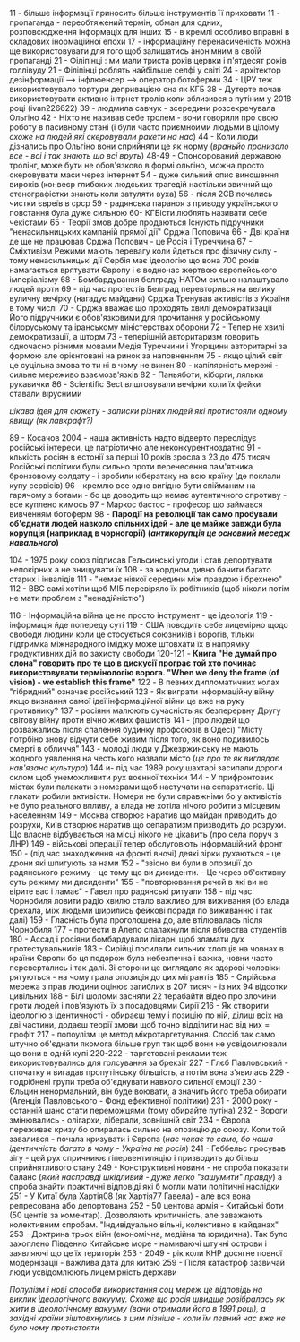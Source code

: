11 - більше інформації приносить більше інструментів її приховати
11 - пропаганда - переобтяжений термін, обман для одних, розповсюдження інформаціх для інших
15 - в кремлі особливо вправні в складових інормаційної епохи
17 - інформаційну перенасиченість можна ще використовувати для того щоб залишатись анонімним в своїй пропаганді
21 - Філіпінці : ми мали триста років цервки і п'ятдесят років голлівуду
21 - Філіпінці роблять найбільше селфі у світі
24 - архітектор дезінформації --> інфлюенсер --> оператор ботоферми
34 - ЦРУ теж використовувало тортури депривацією сна як КГБ
38 - Дутерте почав використовувати активно інтрнет тролів коли зблизився з путіним у 2018 році (ivan226622)
39 - людмила савчук - зсередини розсекречувала Ольгіно
42 - Ніхто не називав себе тролем - вони говорили про свою роботу в пасивному стані (і були часто приємноими людьми в цілому *схоже на людей які скеровували ракети на нас*)
44 - Коли люди дізнались про Ольгіно вони сприйняли це як норму (*враньйо пронизало все - всі і так знають що всі вруть*)
48-49 - Спонсорований державою тролінг, може бути не обов'язково в формі ольгіно, можна просто скеровувати маси через інтернет
54 - дуже сильний опис виношення вироків (конвеєр глибоких людських трагедій настільки звичний що стенографістки знають коли затуляти вуха)
56 - після 2СВ почались чистки євреїв в срср
59 - радянська параноя з приводу українського повстання була дуже сильною
60- КГБісти люблять називати себе чекістами
65 - Теорії змов добре продаються
Існують підручники "ненасильницьких кампаній прямої дії" Срджа Поповича
66 - Дві країни де ще не працював Срджа Попович - це Росія і Туреччина
67 - Сміхтивізм
Режими мають перевагу коли йдеться про фізичну силу - тому ненасильницькі дії
Сербія має ідеологію що вона 700 років намагається врятувати Європу і є водночас жертвою європейського імперіалізму
68 - Бомбардування белграду НАТОм сильно налаштувало людей проти
69 - під час протестів Белград перевторився на велику вуличну вечірку (нагадує майдани)
Срджа Тренував активістів з України в тому числі
70 - Срджа вважає що проходять хвилі демократизації
Його підручники є обов'язковими для  прочитання у російському білоруському та іранському міністерствах оборони
72 - Тепер не хвилі демократизації, а шторм
73 - теперішній авторитаризм говорить одночасно різними мовами
Медія Туреччини і Угорщини авторитарні за формою але орієнтовані на ринок за наповненням
75 - якщо цілий світ це суцільна змова то ти ні в чому не винен
80 - капілярність мережі - сильне мереживо взаємозв'язків
82 - Паньяботи, кіборги, ляльки рукавички
86 - Scientific Sect влштовували вечірки коли їх фейки ставали вірусними


*цікава ідея для сюжету - записки різних людей які протистояли одному явищу (як лавкрафт?)*


89 - Косачов 2004 - наша активність надто відверто переслідує російські інтереси, це патріотично але неконкурентноздатно
91 - клькість росіян в естонії за перші 10 років зросла з 23 до 475 тисяч
Російські політики були сильно проти перенесення пам'ятника бронзовому солдату - і зробили кібератаку на всю країну (де поклали купу сервісів)
96 - кремлю все одно вигідно бути спійманим на гарячому з ботами - бо це доводить що немає аутентичного спротиву - все куплено кимось
97 - Маркос бастос - професор що займався вивченням ботоферм
98 - **Пародії на революції так само пробували об'єднати людей навколо спільних ідей - але це майже завжди була корупція (наприклад в чорногорії) (*антикорупція це основний меседж навального*)**

104 - 1975 року союз підписав Гельсинські угоди і став депортувати непокірних а не знищувати їх
108 - за кордном дивно бачити багато старих і інвалідів
111 - "немає ніякої середини між правдою і брехнею"
112 - ВВС самі хотіли щоб МІ5 перевіряло їх робітників (щоб ніколи потім не мати проблем з "ненадійністю")

116 - Інформаційна війна це не просто інструмент - це ідеологія
119 - інформація йде попереду суті
119 - США поводить себе лицемірно щодо свободи людини коли це стосується союзників і ворогів, тільки підтримка міжнародного іміджу може штовхати їх в напрямку продуктивних дій по захисту свободи
120-121 - **Книга "Не думай про слона" говорить про те що в дискусії програє той хто починає використовувати термінологію ворога. "When we deny the frame (of vision) - we establish this frame"** 
122 - В певних дипломатичних колах "гібридний" означає російський
123 - Як виграти інформаційну війну якщо визнання самої ідеї інформаційної війни це вже на руку противнику?
137 - росіяни малюють сучасність як безперервну Другу світову війну проти вічно живих фашистів
141 - (про людей що розважались після спалення будинку профсоюзів в Одесі) "Місту потрбіно знову відчути себе живим після того, як воно подивилось смерті в обличчя"
143 - молоді люди у Джезржинську не мають жодного уявлення на честь кого назвали місто (*це про те як виглядає нав'язана культура*)
144 и- під час 1989 року шахтарі засипали дороги склом щоб унеможливити рух воєнної техніки
144 - У прифронтових містах були палакати з номерами щоб настучати на сепаратистів. Ці плакати робили активісти. Номери не були справжніми бо у активістів не було реального впливу, а влада не хотіла нічого робити з місцевим населенням
149 - Москва створює наратив що майдан приводить до розрухи, Київ створює наратив що сепаратизм призводить до розрухи. Що власне відбувається на місці нікого не цікавить (про села поруч з ЛНР)
149 - військові операції тепер обслуговють інформаційний фронт
150 - (під час знаходження на фронті вночі) деякі зірки рухаються - це дрони які шпигують за нами
152 - "звісно ви були в опозиції до радянського режиму - це тому що ви дисиденти. - Це через об'єктивну суть режиму ми дисиденти"
155 - "повторювання речей в які ви не вірите вас і ламає" - Гавел про радянські ритуали
158 - під час Чорнобиля ловити радіо хвилю стало важливо для виживання (бо влада брехала, між людьми ширились фейкові поради по виживанню і так далі)
159 - Гласність була проголошена до, але втілювалась після Чорнобиля
177 - протести в Алепо спалахнули після вбивства студентів
180 - Ассад і росіяни бомбардували лікарні щоб зламати дух протестувальників
183 - Сирійці посилали сильних хлопців на човнах в країни Європи бо ця подорож була небезпечна і важка, човни часто перевертались і так далі. Зі сторони це виглядало як здорові чоловіки рятуються - на чому грала опозиція до цих мігрантів
185 - Сирійська мережа з прав людини оцінює загиблих в 207 тисяч - із них 94 відсотки цивільних
188 - Білі шоломи засняли 22 терабайти відео про злочини проти людей і пов'язують їх з посадовцями Сирії
216 - Як створити ідеологію з ідентичності - обираєш тему і позицію по ній, ділиш всіх на дві частини, додаєш теорії змови щоб точно відділити нас від них = профіт
217 - попоулізм це метод мікротаргетування. Спосіб так само штучно об'єднати якомога більше груп так щоб вони не усвідомлювали що вони в одній купі
220-222 - таргетовані реклами теж використовувались для голсування за брекзіт
227 - Глєб Павловський - спочатку я вигадав пропутінську більшість, а потім вона з'явилась
229 - подрібнені групи треба об'єднувати навколо сильної емоції
230 - Єльцин ненормальний, він буде воювати, а значить його треба обирати (Агенція Павловського - Фонд ефективної політики)
231 - 2000 року - останній шанс стати переможцями (тому обирайте путіна)
232 - Вороги змінювались - олігархи, ліберали, зовнішній світ
234 - Європа переживає кризу бо опиралась сильно на опозицію до союзу. Коли той завалився - почала кризувати і Європа (*нас чекає те саме, бо наша ідентичність багато в чому - Україна не росія*)
241 - Геббельс просував зігу - цей рух спричниює гіпервентиляцію і призводить до більш сприйнятливого стану
249 - Конструктивні новини - не спроба показати баланс (*який насправді шкідливий - дуже легко "зашумити" правду*) а спроба знайти практичні відповіді які б могли мати політичні наслідки
251 - У Китаї була Хартія08 (як Хартія77 Гавела) - але вся вона репресована або депортована
252 - 50 центова армія - Китайські боти (50 центів за коментар). Дозволяють критичність, але заважають колективним спробам. "Індивідуально вільні, колективно в кайданах"
253 - Доктрина трьох війн (економічна, медійна та юридична). Так було захоплено Південно Китайське море - намиваючі штучні острови і заявляючі що це їх територія
253 - 2049 - рік коли КНР досягне повної модернізації - важлива дата для китаю
259 - Після катастроф зазвичай люди усвідомлюють лицемірність держави



*Популізм і нові способи використання соц мереж це відповідь на виклик ідеологічного вакууму. Схоже що росія швидше розібралась як жити в ідеологічному вакууму (вони отримали його в 1991 році), а західні країни зіштовхнулись з цим пізніше - коли їм певний час вже не було чому протистояти*


